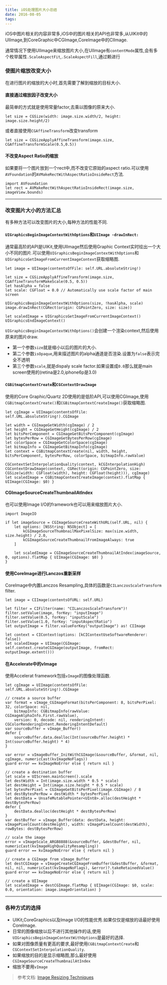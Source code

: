 ```yaml
---
title: iOS处理图片大小总结
date: 2016-08-05
tags:
---
```


iOS中图片相关的内容非常多,iOS中的图片相关的API也非常多,从UIKit中的UIImage,到CoreGraphic中CGImage,CoreImage中的CIImage.

通常情况下使用UIImage来缩放图片大小,在UIImage有`contentMode`属性,会有多个枚举属性`.ScaleAspectFit`,`.ScaleAspectFill`,通过赖进行

### 使图片缩放改变大小

在进行图片的缩放的大小时,首先需要了解到缩放的目标大小.

#### 直接通过缩放因子改变大小

最简单的方式就是使用常量factor,去乘以图像的原来大小.

```objc
let size = CGSize(width: image.size.width/2, height: image.size.height/2)
```

或者直接使用`CGAffineTransform`改变transform

```objc
let size = CGSizeApplyAffineTransform(image.size, CGAffineTransformScale(0.5,0.5))
```

#### 不改变Aspect Ratio的缩放

如果要将一个图片放到一个rect中,而不改变它原始的aspect ratio.可以使用`AVFoundation`的`AVMakeRectWithAspectRatioInsideRect`方法.

```objc
import AVFoundation
let rect = AVMakeRectWithAspectRatioInsideRect(image.size, imageView.bounds)
```

****

### 改变图片大小的方法汇总

有多种方法可以改变图片的大小,每种方法的性能不同.

#### `UIGraphicsBeginImageContextWithOptions`和`UIImage -drawInRect:`

通常最高阶的API是UIKit,使用UIImage然后使用Graphic Context实时绘出一个大小不同的图片.可以使用`UIGraphicsBeginImageContextWithOptions`和`UIGraphicsGetImageFromCurrentImageContext`获取缩略图.

```objc
let image = UIImage(contentsOfFile: self.URL.absoluteString!)

let size = CGSizeApplyAffineTransform(image.size, CGAffineTransformMakeScale(0.5, 0.5))
let hasAlpha = false
let scale: CGFloat = 0.0 // Automatically use scale factor of main screen

UIGraphicsBeginImageContextWithOptions(size, !hasAlpha, scale)
image.drawInRect(CGRect(origin: CGPointZero, size: size))

let scaledImage = UIGraphicsGetImageFromCurrentImageContext()
UIGraphicsEndImageContext()
```

`UIGraphicsBeginImageContextWithOptions()`会创建一个渲染context,然后使用原来的图片draw.

* 第一个参数`size`就是缩小以后的图片的大小.
* 第二个参数`isOpaque`,用来描述图片的alpha通道是否渲染.设置为`false`表示完全不透明
* 第三个参数`scale`,就是dispaly scale factor.如果设置成`0.0`那么就是main screen使用的(retina是2.0,iphone6p是3.0)


#### `CGBitmapContextCreate`和`CGContextDrawImage`

使用的Core Graphic/Quartz 2D使用的是低阶API,可以使用CGImage,使用`CGBitmapContextCreate()`和`CGBitmapContextCreateImage()`获取缩略图.

```objc
let cgImage = UIImage(contentsOfFile: self.URL.absoluteString!).CGImage

let width = CGImageGetWidth(cgImage) / 2
let height = CGImageGetHeight(cgImage) / 2
let bitsPerComponent = CGImageGetBitsPerComponent(cgImage)
let bytesPerRow = CGImageGetBytesPerRow(cgImage)
let colorSpace = CGImageGetColorSpace(cgImage)
let bitmapInfo = CGImageGetBitmapInfo(cgImage)
let context = CGBitmapContextCreate(nil, width, height, bitsPerComponent, bytesPerRow, colorSpace, bitmapInfo.rawValue)

CGContextSetInterpolationQuality(context, kCGInterpolationHigh)
CGContextDrawImage(context, CGRect(origin: CGPointZero, size: CGSize(width: CGFloat(width), height: CGFloat(height))), cgImage)
let scaledImage = CGBitmapContextCreateImage(context).flatMap { UIImage(CGImage: $0) }

```

#### CGImageSourceCreateThumbnailAtIndex

也可以使用Image I/O的framework也可以用来缩放图片大小.

```objc
import ImageIO

if let imageSource = CGImageSourceCreateWithURL(self.URL, nil) {
    let options: [NSString: NSObject] = [
        kCGImageSourceThumbnailMaxPixelSize: max(size.width, size.height) / 2.0,
        kCGImageSourceCreateThumbnailFromImageAlways: true
    ]

    let scaledImage = CGImageSourceCreateThumbnailAtIndex(imageSource, 0, options).flatMap { UIImage(CGImage: $0) }
}
```

#### 使用CoreImage进行Lanczos重新采样

CoreImage中内置Lanczos Resampling,具体的函数是`CILanczosScaleTransform` filter.

```objc
let image = CIImage(contentsOfURL: self.URL)

let filter = CIFilter(name: "CILanczosScaleTransform")!
filter.setValue(image, forKey: "inputImage")
filter.setValue(0.5, forKey: "inputScale")
filter.setValue(1.0, forKey: "inputAspectRatio")
let outputImage = filter.valueForKey("outputImage") as! CIImage

let context = CIContext(options: [kCIContextUseSoftwareRenderer: false])
let scaledImage = UIImage(CGImage: self.context.createCGImage(outputImage, fromRect: outputImage.extent()))
```

#### 在Accelerate中的vImage

使用Accelerat framework包括`vImage`的图像处理函数.

```objc
let cgImage = UIImage(contentsOfFile: self.URL.absoluteString!).CGImage

// create a source buffer
var format = vImage_CGImageFormat(bitsPerComponent: 8, bitsPerPixel: 32, colorSpace: nil, 
    bitmapInfo: CGBitmapInfo(rawValue: CGImageAlphaInfo.First.rawValue), 
    version: 0, decode: nil, renderingIntent: CGColorRenderingIntent.RenderingIntentDefault)
var sourceBuffer = vImage_Buffer()
defer {
    sourceBuffer.data.dealloc(Int(sourceBuffer.height) * Int(sourceBuffer.height) * 4)
}

var error = vImageBuffer_InitWithCGImage(&sourceBuffer, &format, nil, cgImage, numericCast(kvImageNoFlags))
guard error == kvImageNoError else { return nil }

// create a destination buffer
let scale = UIScreen.mainScreen().scale
let destWidth = Int(image.size.width * 0.5 * scale)
let destHeight = Int(image.size.height * 0.5 * scale)
let bytesPerPixel = CGImageGetBitsPerPixel(image.CGImage) / 8
let destBytesPerRow = destWidth * bytesPerPixel
let destData = UnsafeMutablePointer<UInt8>.alloc(destHeight * destBytesPerRow)
defer {
    destData.dealloc(destHeight * destBytesPerRow)
}
var destBuffer = vImage_Buffer(data: destData, height: vImagePixelCount(destHeight), width: vImagePixelCount(destWidth), rowBytes: destBytesPerRow)

// scale the image
error = vImageScale_ARGB8888(&sourceBuffer, &destBuffer, nil, numericCast(kvImageHighQualityResampling))
guard error == kvImageNoError else { return nil }

// create a CGImage from vImage_Buffer
let destCGImage = vImageCreateCGImageFromBuffer(&destBuffer, &format, nil, nil, numericCast(kvImageNoFlags), &error)?.takeRetainedValue()
guard error == kvImageNoError else { return nil }

// create a UIImage
let scaledImage = destCGImage.flatMap { UIImage(CGImage: $0, scale: 0.0, orientation: image.imageOrientation) }
```

****

### 各种方式的选择

* UIKit,CoreGraphics以及Image I/O的性能优秀.如果仅仅是缩放的话最好使用CoreImage.
* 日常的图像缩放以后不进行其他操作的话,使用`UIGraphicsBeginImageContextWithOptions`是最好的选择.
* 如果对图像质量有更高的要求,最好使用`CGBitmapContextCreate`和`CGContextSetInterpolationQuality`.
* 如果缩放的目的是显示缩略图,那么最好使用`CGImageSourceCreateThumbnailAtIndex`
* 缩放不要用`vImage`

> 参考文档: [Image Resizing Techniques](http://nshipster.com/image-resizing/)